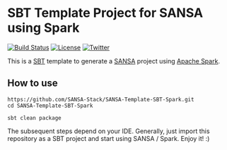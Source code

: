 SBT Template Project for SANSA using Spark
=============================
[![Build Status](https://travis-ci.org/SANSA-Stack/SANSA-Template-SBT-Spark.svg?branch=develop)](https://travis-ci.org/SANSA-Stack/SANSA-Template-SBT-Spark)
[![License](https://img.shields.io/badge/License-Apache%202.0-blue.svg)](https://opensource.org/licenses/Apache-2.0)
[![Twitter](https://img.shields.io/twitter/follow/SANSA_Stack.svg?style=social)](https://twitter.com/SANSA_Stack)

This is a [SBT](http://www.scala-sbt.org/) template to generate a [SANSA](https://github.com/SANSA-Stack) project using [Apache Spark](http://spark.apache.org/).

How to use
----------

```
https://github.com/SANSA-Stack/SANSA-Template-SBT-Spark.git
cd SANSA-Template-SBT-Spark

sbt clean package
````

The subsequent steps depend on your IDE. Generally, just import this repository as a SBT project and start using SANSA / Spark. Enjoy it! :)


